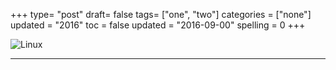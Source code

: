 +++
type= "post"
draft= false
tags= ["one", "two"]
categories = ["none"]
updated = "2016"
toc = false
updated = "2016-09-00"
spelling = 0
+++


![Linux](/img/logo_linux.jpg)

* * *

